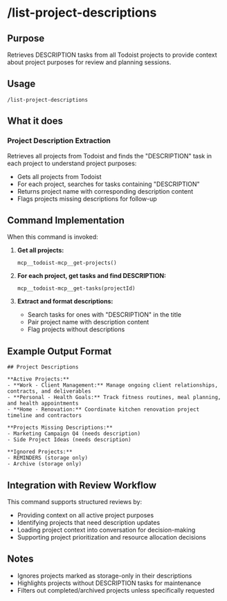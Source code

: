 # /list-project-descriptions

## Purpose
Retrieves DESCRIPTION tasks from all Todoist projects to provide context about project purposes for review and planning sessions.

## Usage
```
/list-project-descriptions
```

## What it does

### Project Description Extraction
Retrieves all projects from Todoist and finds the "DESCRIPTION" task in each project to understand project purposes:
- Gets all projects from Todoist
- For each project, searches for tasks containing "DESCRIPTION" 
- Returns project name with corresponding description content
- Flags projects missing descriptions for follow-up

## Command Implementation

When this command is invoked:

1. **Get all projects:**
   ```
   mcp__todoist-mcp__get-projects()
   ```

2. **For each project, get tasks and find DESCRIPTION:**
   ```
   mcp__todoist-mcp__get-tasks(projectId)
   ```

3. **Extract and format descriptions:**
   - Search tasks for ones with "DESCRIPTION" in the title
   - Pair project name with description content
   - Flag projects without descriptions

## Example Output Format

```
## Project Descriptions

**Active Projects:**
- **Work - Client Management:** Manage ongoing client relationships, contracts, and deliverables
- **Personal - Health Goals:** Track fitness routines, meal planning, and health appointments
- **Home - Renovation:** Coordinate kitchen renovation project timeline and contractors

**Projects Missing Descriptions:**
- Marketing Campaign Q4 (needs description)
- Side Project Ideas (needs description)

**Ignored Projects:**
- REMINDERS (storage only)
- Archive (storage only)
```

## Integration with Review Workflow

This command supports structured reviews by:
- Providing context on all active project purposes
- Identifying projects that need description updates
- Loading project context into conversation for decision-making
- Supporting project prioritization and resource allocation decisions

## Notes

- Ignores projects marked as storage-only in their descriptions
- Highlights projects without DESCRIPTION tasks for maintenance
- Filters out completed/archived projects unless specifically requested